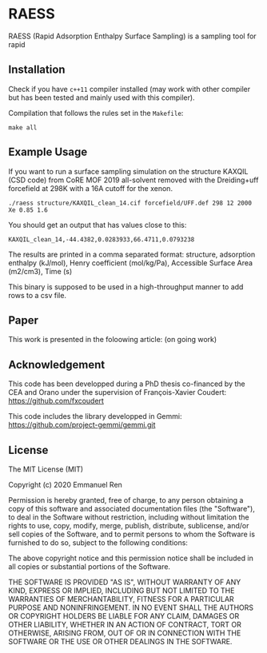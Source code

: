 # RAESS
RAESS (Rapid Adsorption Enthalpy Surface Sampling) is a sampling tool for rapid 

## Installation

Check if you have `c++11` compiler installed (may work with other compiler but has been tested and mainly used with this compiler).

Compilation that follows the rules set in the `Makefile`:
```
make all
```

## Example Usage

If you want to run a surface sampling simulation on the structure KAXQIL (CSD code) from CoRE MOF 2019 all-solvent removed with the Dreiding+uff forcefield at 298K with a 16A cutoff for the xenon. 
```
./raess structure/KAXQIL_clean_14.cif forcefield/UFF.def 298 12 2000 Xe 0.85 1.6
```
You should get an output that has values close to this:
```
KAXQIL_clean_14,-44.4382,0.0283933,66.4711,0.0793238
```

The results are printed in a comma separated format: structure, adsorption enthalpy (kJ/mol), Henry coefficient (mol/kg/Pa), Accessible Surface Area (m2/cm3), Time (s)

This binary is supposed to be used in a high-throughput manner to add rows to a csv file.

## Paper

This work is presented in the foloowing article:
(on going work)

## Acknowledgement

This code has been developped during a PhD thesis co-financed by the CEA and Orano under the supervision of François-Xavier Coudert: https://github.com/fxcoudert

This code includes the library developped in Gemmi: 
https://github.com/project-gemmi/gemmi.git

## License

The MIT License (MIT)

Copyright (c) 2020 Emmanuel Ren

Permission is hereby granted, free of charge, to any person obtaining a copy of this software and associated documentation files (the "Software"), to deal in the Software without restriction, including without limitation the rights to use, copy, modify, merge, publish, distribute, sublicense, and/or sell copies of the Software, and to permit persons to whom the Software is furnished to do so, subject to the following conditions:

The above copyright notice and this permission notice shall be included in all copies or substantial portions of the Software.

THE SOFTWARE IS PROVIDED "AS IS", WITHOUT WARRANTY OF ANY KIND, EXPRESS OR IMPLIED, INCLUDING BUT NOT LIMITED TO THE WARRANTIES OF MERCHANTABILITY, FITNESS FOR A PARTICULAR PURPOSE AND NONINFRINGEMENT. IN NO EVENT SHALL THE AUTHORS OR COPYRIGHT HOLDERS BE LIABLE FOR ANY CLAIM, DAMAGES OR OTHER LIABILITY, WHETHER IN AN ACTION OF CONTRACT, TORT OR OTHERWISE, ARISING FROM, OUT OF OR IN CONNECTION WITH THE SOFTWARE OR THE USE OR OTHER DEALINGS IN THE SOFTWARE.
